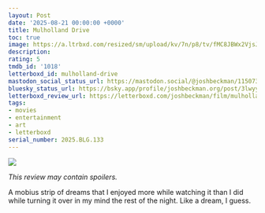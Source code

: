 ```yaml
---
layout: Post
date: '2025-08-21 00:00:00 +0000'
title: Mulholland Drive
toc: true
image: https://a.ltrbxd.com/resized/sm/upload/kv/7n/p8/tv/fMC8JBWx2VjsJ53JopAcFjqmlYv-0-600-0-900-crop.jpg?v=3d69c00608
description:
rating: 5
tmdb_id: '1018'
letterboxd_id: mulholland-drive
mastodon_social_status_url: https://mastodon.social/@joshbeckman/115073630350129549
bluesky_status_url: https://bsky.app/profile/joshbeckman.org/post/3lwyyotkvuw2a
letterboxd_review_url: https://letterboxd.com/joshbeckman/film/mulholland-drive/
tags:
- movies
- entertainment
- art
- letterboxd
serial_number: 2025.BLG.133
---
```

 <p><img src="https://a.ltrbxd.com/resized/sm/upload/kv/7n/p8/tv/fMC8JBWx2VjsJ53JopAcFjqmlYv-0-600-0-900-crop.jpg?v=3d69c00608"/></p> <p><em>This review may contain spoilers.</em></p> <p>A mobius strip of dreams that I enjoyed more while watching it than I did while turning it over in my mind the rest of the night. Like a dream, I guess.</p> 
